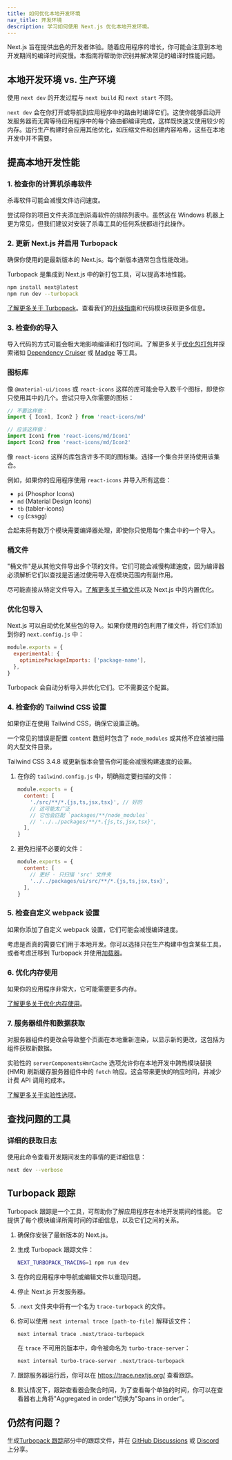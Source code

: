 ```yaml
---
title: 如何优化本地开发环境
nav_title: 开发环境
description: 学习如何使用 Next.js 优化本地开发环境。
---
```


Next.js 旨在提供出色的开发者体验。随着应用程序的增长，你可能会注意到本地开发期间的编译时间变慢。本指南将帮助你识别并解决常见的编译时性能问题。

## 本地开发环境 vs. 生产环境

使用 `next dev` 的开发过程与 `next build` 和 `next start` 不同。

`next dev` 会在你打开或导航到应用程序中的路由时编译它们。这使你能够启动开发服务器而无需等待应用程序中的每个路由都编译完成，这样既快速又使用较少的内存。运行生产构建时会应用其他优化，如压缩文件和创建内容哈希，这些在本地开发中并不需要。

## 提高本地开发性能

### 1. 检查你的计算机杀毒软件

杀毒软件可能会减慢文件访问速度。

尝试将你的项目文件夹添加到杀毒软件的排除列表中。虽然这在 Windows 机器上更为常见，但我们建议对安装了杀毒工具的任何系统都进行此操作。

### 2. 更新 Next.js 并启用 Turbopack

确保你使用的是最新版本的 Next.js。每个新版本通常包含性能改进。

Turbopack 是集成到 Next.js 中的新打包工具，可以提高本地性能。

```bash
npm install next@latest
npm run dev --turbopack
```

[了解更多关于 Turbopack](/blog/turbopack-for-development-stable)。查看我们的[升级指南](/docs/nextjs-cn/app/guides/upgrading)和代码模块获取更多信息。

### 3. 检查你的导入

导入代码的方式可能会极大地影响编译和打包时间。了解更多关于[优化包打包](/docs/nextjs-cn/app/guides/package-bundling)并探索诸如 [Dependency Cruiser](https://github.com/sverweij/dependency-cruiser) 或 [Madge](https://github.com/pahen/madge) 等工具。

### 图标库

像 `@material-ui/icons` 或 `react-icons` 这样的库可能会导入数千个图标，即使你只使用其中的几个。尝试只导入你需要的图标：

```jsx
// 不要这样做：
import { Icon1, Icon2 } from 'react-icons/md'

// 应该这样做：
import Icon1 from 'react-icons/md/Icon1'
import Icon2 from 'react-icons/md/Icon2'
```

像 `react-icons` 这样的库包含许多不同的图标集。选择一个集合并坚持使用该集合。

例如，如果你的应用程序使用 `react-icons` 并导入所有这些：

- `pi` (Phosphor Icons)
- `md` (Material Design Icons)
- `tb` (tabler-icons)
- `cg` (cssgg)

合起来将有数万个模块需要编译器处理，即使你只使用每个集合中的一个导入。

### 桶文件

"桶文件"是从其他文件导出多个项的文件。它们可能会减慢构建速度，因为编译器必须解析它们以查找是否通过使用导入在模块范围内有副作用。

尽可能直接从特定文件导入。[了解更多关于桶文件](https://vercel.com/blog/how-we-optimized-package-imports-in-next-js)以及 Next.js 中的内置优化。

### 优化包导入

Next.js 可以自动优化某些包的导入。如果你使用的包利用了桶文件，将它们添加到你的 `next.config.js` 中：

```jsx
module.exports = {
  experimental: {
    optimizePackageImports: ['package-name'],
  },
}
```

Turbopack 会自动分析导入并优化它们。它不需要这个配置。

### 4. 检查你的 Tailwind CSS 设置

如果你正在使用 Tailwind CSS，确保它设置正确。

一个常见的错误是配置 `content` 数组时包含了 `node_modules` 或其他不应该被扫描的大型文件目录。

Tailwind CSS 3.4.8 或更新版本会警告你可能会减慢构建速度的设置。

1. 在你的 `tailwind.config.js` 中，明确指定要扫描的文件：

   ```jsx
   module.exports = {
     content: [
       './src/**/*.{js,ts,jsx,tsx}', // 好的
       // 这可能太广泛
       // 它也会匹配 `packages/**/node_modules`
       // '../../packages/**/*.{js,ts,jsx,tsx}',
     ],
   }
   ```

2. 避免扫描不必要的文件：

   ```jsx
   module.exports = {
     content: [
       // 更好 - 只扫描 'src' 文件夹
       '../../packages/ui/src/**/*.{js,ts,jsx,tsx}',
     ],
   }
   ```

### 5. 检查自定义 webpack 设置

如果你添加了自定义 webpack 设置，它们可能会减慢编译速度。

考虑是否真的需要它们用于本地开发。你可以选择只在生产构建中包含某些工具，或者考虑迁移到 Turbopack 并使用[加载器](/docs/nextjs-cn/app/api-reference/config/next-config-js/turbopack#supported-loaders)。

### 6. 优化内存使用

如果你的应用程序非常大，它可能需要更多内存。

[了解更多关于优化内存使用](/docs/nextjs-cn/app/guides/memory-usage)。

### 7. 服务器组件和数据获取

对服务器组件的更改会导致整个页面在本地重新渲染，以显示新的更改，这包括为组件获取新数据。

实验性的 `serverComponentsHmrCache` 选项允许你在本地开发中跨热模块替换 (HMR) 刷新缓存服务器组件中的 `fetch` 响应。这会带来更快的响应时间，并减少计费 API 调用的成本。

[了解更多关于实验性选项](/docs/nextjs-cn/app/api-reference/config/next-config-js/serverComponentsHmrCache)。

## 查找问题的工具

### 详细的获取日志

使用此命令查看开发期间发生的事情的更详细信息：

```bash
next dev --verbose
```

## Turbopack 跟踪

Turbopack 跟踪是一个工具，可帮助你了解应用程序在本地开发期间的性能。
它提供了每个模块编译所需时间的详细信息，以及它们之间的关系。

1. 确保你安装了最新版本的 Next.js。
1. 生成 Turbopack 跟踪文件：

   ```bash
   NEXT_TURBOPACK_TRACING=1 npm run dev
   ```

1. 在你的应用程序中导航或编辑文件以重现问题。
1. 停止 Next.js 开发服务器。
1. `.next` 文件夹中将有一个名为 `trace-turbopack` 的文件。
1. 你可以使用 `next internal trace [path-to-file]` 解释该文件：

   ```bash
   next internal trace .next/trace-turbopack
   ```

   在 `trace` 不可用的版本中，命令被命名为 `turbo-trace-server`：

   ```bash
   next internal turbo-trace-server .next/trace-turbopack
   ```

1. 跟踪服务器运行后，你可以在 https://trace.nextjs.org/ 查看跟踪。
1. 默认情况下，跟踪查看器会聚合时间，为了查看每个单独的时间，你可以在查看器右上角将"Aggregated in order"切换为"Spans in order"。

## 仍然有问题？

生成[Turbopack 跟踪](#turbopack-tracing)部分中的跟踪文件，并在 [GitHub Discussions](https://github.com/vercel/next.js/discussions) 或 [Discord](https://nextjs.org/discord) 上分享。
